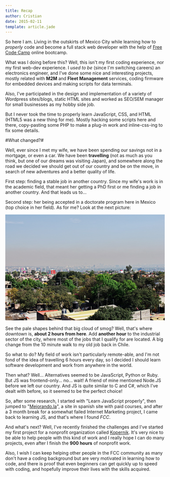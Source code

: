 ```yaml
---
title: Recap
author: Cristian
date: 2015-02-11
template: article.jade
---
```


So here I am. Living in the outskirts of Mexico City while learning how to _properly_ code and become a full stack web developer with the help of [Free Code Camp](https://www.freecodecamp.org) online bootcamp.

What was I doing before this? Well, this isn't my first coding experience, nor my first web-dev experience. I *used to be* (since I'm switching careers) an electronics engineer, and I've done some nice and interesting projects, mostly related with **M2M** and **Fleet Management** services, coding firmware for embedded devices and making scripts for data terminals.

Also, I've participated in the design and implementation of a variety of Wordpress sites/blogs, static HTML sites and worked as SEO/SEM manager for small businesses as my hobby side job.

But I never took the time to properly learn JavaScript, CSS, and HTML (HTML5 was a new thing for me). Mostly hacking some scripts here and there, copy-pasting some PHP to make a plug-in work and inline-css-ing to fix some details.

#What changed?#

<span class="more"></span>

Well, ever since I met my wife, we have been spending our savings not in a mortgage, or even a car. We have been **travelling** (not as much as you think, but one of our dreams was visiting Japan), and somewhere along the road we decided we should get out of our country and be on the move, in search of new adventures and a better quality of life.

First step: finding a stable job in another country. Since my wife's work is in the academic field, that meant her getting a PhD first or me finding a job in another country. And that leads us to...

Second step: her being accepted in a doctorate program here in Mexico (top choice in her field). As for me? Look at the next picture:

![Mexico City Downtown](downtown.jpg)

See the pale shapes behind that big cloud of smog? Well, that's where downtown is, **about 2 hours from here**. Add **another hour** to the industrial sector of the city, where most of the jobs that I qualify for are located. A big change from the 10 minute walk to my old job back in Chile.

So what to do? My field of work isn't particularly remote-able, and I'm not fond of the idea of travelling 6 hours every day, so I decided I should learn software development and work from anywhere in the world.

Then what? Well... Alternatives seemed to be JavaScript, Python or Ruby. But JS was frontend-only... no... wait! A friend of mine mentioned Node.JS before we left our country.
And JS is quite similar to C and C#, which I've dealt with before, so it seemed to be the perfect choice!

So, after some research, I started with "Learn JavaScript properly", then jumped to "[Mejorando.la](http://mejorando.la)", a site in spanish site with paid courses, and after a 3 month break for a somewhat failed Internet Marketing project, I came back to learning JS, and that's where I found *FCC*.

And what's next? Well, I've recently finished the challenges and I've started my first project for a nonprofit organization called [Kopernik](http://kopernik.info/). It's very nice to be able to help people with this kind of work and I really hope I can do many projects, even after I finish the **900 hours** of nonprofit work.

Also, I wish I can keep helping other people in the FCC community as many don't have a coding background but are very motivated in learning how to code, and there is proof that even beginners can get quickly up to speed with coding, and hopefully improve their lives with the skills acquired.

